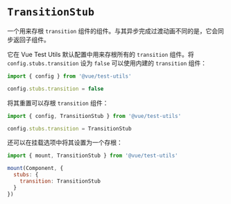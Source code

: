 # `TransitionStub`

一个用来存根 `transition` 组件的组件。与其异步完成过渡动画不同的是，它会同步返回子组件。

它在 Vue Test Utils 默认配置中用来存根所有的 `transition` 组件。将 `config.stubs.transition` 设为 `false` 可以使用内建的 `transition` 组件：


```js
import { config } from '@vue/test-utils'

config.stubs.transition = false
```

将其重置可以存根 `transition` 组件：

```js
import { config, TransitionStub } from '@vue/test-utils'

config.stubs.transition = TransitionStub
```

还可以在挂载选项中将其设置为一个存根：

```js
import { mount, TransitionStub } from '@vue/test-utils'

mount(Component, {
  stubs: {
    transition: TransitionStub
  }
})
```

